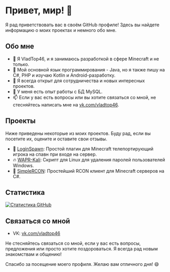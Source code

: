 # Привет, мир! 👋

Я рад приветствовать вас в своём GitHub профиле! Здесь вы найдете информацию о моих проектах и немного обо мне.

## Обо мне

- 🔭 Я VladTop46, и я занимаюсь разработкой в сфере Minecraft и не только.
- 🌱 Мой основной язык программирования - Java, но я также пишу на C#, PHP и изучаю Kotlin и Android-разработку.
- 👯 Я всегда открыт для сотрудничества и новых интересных проектов.
- 💼 У меня есть опыт работы с БД MySQL.
- 📫 Если у вас есть вопросы или вы хотите связаться со мной, не стесняйтесь написать мне на [vk.com/vladtop46](https://vk.com/vladtop46).

## Проекты

Ниже приведены некоторые из моих проектов. Буду рад, если вы посетите их, оцените и оставите свои отзывы.

- 🚀 [LoginSpawn](https://github.com/FriendWorld-Network/LoginSpawn): Простой плагин для Minecraft телепортирующий игрока на спавн при входе на сервер.
- 🔥 [WAPR-Kali](https://github.com/VladTop46/WAPR-Kali): Скрипт для Linux для удаления паролей пользователей Windows.
- 🌟 [SimpleRCON](https://github.com/VladTop46/SimpleRCON): Простейший RCON клиент для Minecraft серверов на C#.

## Статистика

[![Статистика GitHub](https://github-readme-stats.vercel.app/api?username=VladTop46&show_icons=true&count_private=true&hide_title=true)](https://github.com/VladTop46)

## Связаться со мной

- VK: [vk.com/vladtop46](https://vk.com/vladtop46)

Не стесняйтесь связаться со мной, если у вас есть вопросы, предложения или просто хотите поздороваться. Я всегда рад новым знакомствам и общению!

Спасибо за посещение моего профиля. Желаю вам отличного дня! 😄
